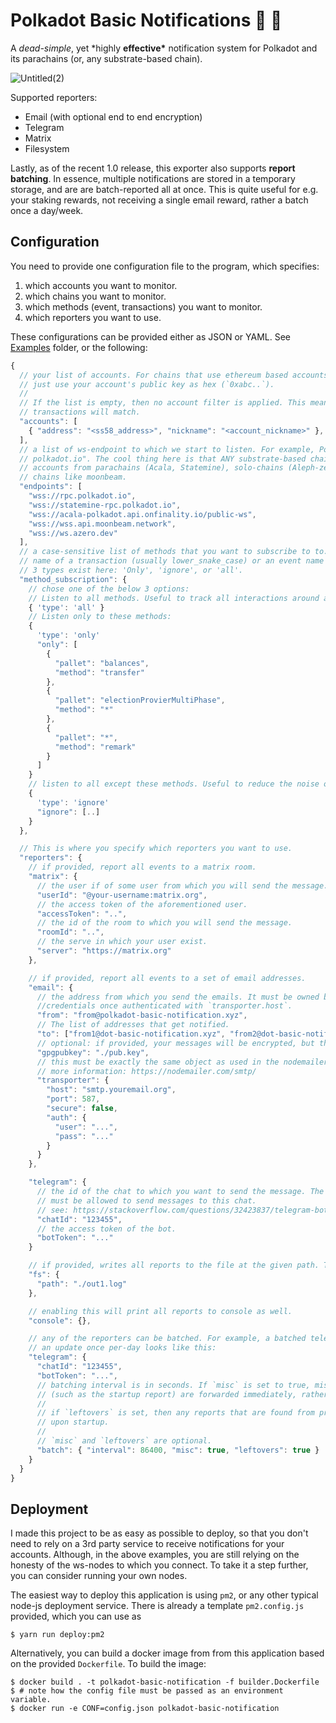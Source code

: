 # Polkadot Basic Notifications 🔴 📣

A _dead-simple_, yet \*highly **effective\*** notification system for Polkadot and its parachains (or,
any substrate-based chain).

![Untitled(2)](https://user-images.githubusercontent.com/5588131/158027440-a819bad8-c28a-4662-9c5a-b2f850f6ee36.png)

Supported reporters:

- Email (with optional end to end encryption)
- Telegram
- Matrix
- Filesystem

Lastly, as of the recent 1.0 release, this exporter also supports **report batching**. In essence, multiple notifications are stored in a temporary storage, and are are batch-reported all at once. This is quite useful for e.g. your staking rewards, not receiving a single email
reward, rather a batch once a day/week.

## Configuration

You need to provide one configuration file to the program, which specifies:

1. which accounts you want to monitor.
2. which chains you want to monitor.
3. which methods (event, transactions) you want to monitor.
4. which reporters you want to use.

These configurations can be provided either as JSON or YAML. See [Examples](./examples/) folder, or the following:

```javascript
{
  // your list of accounts. For chains that use ethereum based accounts (e.g. moonbeam),
  // just use your account's public key as hex (`0xabc..`).
  //
  // If the list is empty, then no account filter is applied. This means that all events and
  // transactions will match.
  "accounts": [
    { "address": "<ss58_address>", "nickname": "<account_nickname>" },
  ],
  // a list of ws-endpoint to which we start to listen. For example, Polkadot's is "wss://rpc.
  // polkadot.io". The cool thing here is that ANY substrate-based chain will work, so you can add
  // accounts from parachains (Acala, Statemine), solo-chains (Aleph-zero), or even ethereum-based
  // chains like moonbeam.
  "endpoints": [
    "wss://rpc.polkadot.io",
    "wss://statemine-rpc.polkadot.io",
    "wss://acala-polkadot.api.onfinality.io/public-ws",
    "wss://wss.api.moonbeam.network",
    "wss://ws.azero.dev"
  ],
  // a case-sensitive list of methods that you want to subscribe to to. A 'method' is either the
  // name of a transaction (usually lower_snake_case) or an event name (usually lowerCamelCase).
  // 3 types exist here: 'Only', 'ignore', or 'all'.
  "method_subscription": {
    // chose one of the below 3 options:
    // Listen to all methods. Useful to track all interactions around an account.
    { 'type': 'all' }
    // Listen only to these methods:
    {
      'type': 'only'
      "only": [
        {
          "pallet": "balances",
          "method": "transfer"
        },
        {
          "pallet": "electionProvierMultiPhase",
          "method": "*"
        },
        {
          "pallet": "*",
          "method": "remark"
        }
      ]
    }
    // listen to all except these methods. Useful to reduce the noise of 'all' type.
    {
      'type': 'ignore'
      "ignore": [..]
    }
  },

  // This is where you specify which reporters you want to use.
  "reporters": {
    // if provided, report all events to a matrix room.
    "matrix": {
      // the user if of some user from which you will send the message.
      "userId": "@your-username:matrix.org",
      // the access token of the aforementioned user.
      "accessToken": "..",
      // the id of the room to which you will send the message.
      "roomId": "..",
      // the serve in which your user exist.
      "server": "https://matrix.org"
    },

    // if provided, report all events to a set of email addresses.
    "email": {
      // the address from which you send the emails. It must be owned by the `transporter.auth`
      //credentials once authenticated with `transporter.host`.
      "from": "from@polkadot-basic-notification.xyz",
      // The list of addresses that get notified.
      "to": ["from1@dot-basic-notification.xyz", "from2@dot-basic-notification.xyz"],
      // optional: if provided, your messages will be encrypted, but the formatting might not be as good.
      "gpgpubkey": "./pub.key",
      // this must be exactly the same object as used in the nodemailer library. See here for
      // more information: https://nodemailer.com/smtp/
      "transporter": {
        "host": "smtp.youremail.org",
        "port": 587,
        "secure": false,
        "auth": {
          "user": "...",
          "pass": "..."
        }
      }
    },

    "telegram": {
      // the id of the chat to which you want to send the message. The bot/account of choice
      // must be allowed to send messages to this chat.
      // see: https://stackoverflow.com/questions/32423837/telegram-bot-how-to-get-a-group-chat-id
      "chatId": "123455",
      // the access token of the bot.
      "botToken": "..."
    }

    // if provided, writes all reports to the file at the given path. The file is appended to
    "fs": {
      "path": "./out1.log"
    },

    // enabling this will print all reports to console as well.
    "console": {},

    // any of the reporters can be batched. For example, a batched telegram reporter that send
    // an update once per-day looks like this:
    "telegram": {
      "chatId": "123455",
      "botToken": "...",
      // batching interval is in seconds. If `misc` is set to true, miscellaneous messages
      // (such as the startup report) are forwarded immediately, rather than being batched.
	  //
	  // if `leftovers` is set, then any reports that are found from previous runs are dispatched
	  // upon startup.
	  //
	  // `misc` and `leftovers` are optional.
      "batch": { "interval": 86400, "misc": true, "leftovers": true }
    }
  }
}

```

## Deployment

I made this project to be as easy as possible to deploy, so that you don't need to rely on a 3rd
party service to receive notifications for your accounts. Although, in the above examples, you are
still relying on the honesty of the ws-nodes to which you connect. To take it a step further, you
can consider running your own nodes.

The easiest way to deploy this application is using `pm2`, or any other typical node-js deployment
service. There is already a template `pm2.config.js` provided, which you can use as

```
$ yarn run deploy:pm2
```

Alternatively, you can build a docker image from from this application based on the provided
`Dockerfile`. To build the image:

```
$ docker build . -t polkadot-basic-notification -f builder.Dockerfile
$ # note how the config file must be passed as an environment variable.
$ docker run -e CONF=config.json polkadot-basic-notification
```
